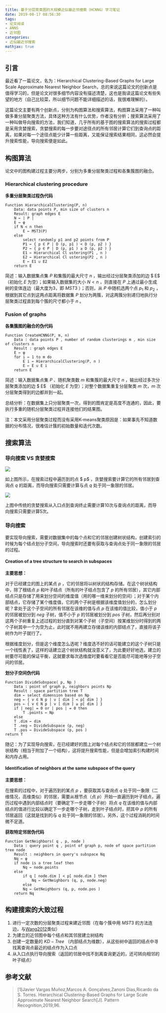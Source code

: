 ```yaml
---
title: 基于分层聚类图的大规模近似最近邻搜索（HCNNG）学习笔记
date: 2019-08-17 08:56:30
tags:
- 论文阅读
- ANNS
- 近邻图
categories:
- 近似最近邻搜索
mathjax: true
---
```


## 引言

最近看了一篇论文，名为：Hierarchical Clustering-Based Graphs for Large Scale Approximate Nearest Neighbor Search，总的来说这篇论文的创新点是值得学习的，但是论文对很多细节内容没有描述清楚，这也是我读这篇论文有些失望的地方（自己比较菜，所以细节问题不能详细描述的话，我很难理解的）。

这篇论文主要有两个创新点，分别为构图算法和搜索算法，构图算法采用了一种叫做多重分层聚类方法，具体这种方法有什么优势，作者没有分析；搜索算法采用了一种叫做导向搜索的方法，我们知道，几乎所有的基于图的搜索算法的搜索过程都是采用贪婪搜索，贪婪搜索的每一步要对途径点的所有邻居计算它们到查询点的距离，如果对每一个途径点能少计算一些距离，又能保证搜索结果相同，这必然会提升搜索性能，导向搜索便是如此。

## 构图算法

论文中的图构建过程主要分两步，分别为多重分层聚类过程和各集簇图的融合。

### Hierarchical clustering procedure

**多重分层聚类过程伪代码**

```pseudocode
Function HierarchicalClustering(P, n)
	Data: data points P, min size of clusters n
	Result: graph edges E
	N ← | P | 
	E ← φ
	if N < n then
		E ← MST3(P)
	else
		select randomly p1 and p2 points from P
		P1 ← { p ∈ P | D (p, p1 ) < D (p, p2 ) }
		P2 ← { p ∈ P | D (p, p1 ) ≥ D (p, p2 ) }
		E1 ← Hierarchical Cl ustering(P1 , n )
		E2 ← Hierarchical Cl ustering(P2 , n )
		E ← E1 ∪ E2
	return E
```
简述：输入数据集点集 $P$ 和集簇的最大尺寸 $n$ ，输出经过分层聚类添加的边 $ E$ （初始化 $E$ 为空）；如果输入数据集的大小 $N < n$ ，则直接在 $P$ 上通过最小生成树的变体连边（最大度为3，即 $MST3$ ）；否则，从 $P$ 中随机选两个点 $p_1$ 和 $p_2$ ，根据到其它点到这两点距离将数据集 $P$ 划分为两簇，对这两簇分别递归地执行分层聚类过程直到每个簇的尺寸都小于 $n$ 。

### Fusion of graphs

**各集簇图的融合的伪代码**

```pseudocode
Function CreateHCNNG(P, m, n)
	Data : data points P , number of random clusterings m , min size of clusters n
	Result : graph edges E
	E ← φ
	for i ← 1 to m do
		E i ← HierarchicalClustering(P, n )
		E ← E ∪ E i
	return E
```

简述：输入数据集点集 $P$ 、随机聚类数 $m$ 和集簇的最大尺寸 $n$ ，输出经过多次分层聚类添加的边 $ E$ （初始化 $E$ 为空）；对整个数据集重复分层聚类 $m$ 次，$m$ 次分层聚类得到的边都并到一起。

总结分析：在数据集上只分层聚类一次，得到的图肯定是高度不连通的，因此，要执行多重的随机分层聚类过程并连接他们的结果图。

注：本文采用分层聚类过程而没有采用K-means聚类原因是：如果事先不知道数据的分布情况，很难估计簇的初始数量和迭代次数。

## 搜索算法

### 导向搜索 VS 贪婪搜索

<img src="directed selection1.png">

如上图所示，在搜索过程中遍历到的点 $ p$ ，贪婪搜索要计算它的所有邻居到查询点 $q$ 的距离，而导向搜索只需要计算与点 $q$ 处于同一象限的邻居。

<img src="guided search2.png">

上图中传统的贪婪搜索从入口点到查询终止需要计算10次与查询点的距离，而导向搜索只需要计算5次。

### 导向搜索

要实现导向搜索，需要对数据集中的每个点和它的邻居创建树状结构，创建索引的时候为每个结点划分子空间，导向搜索时还要有获取与查询点处于同一象限的邻居的过程。

#### Creation of a tree structure to search in subspaces

**主要思想：**

对于已经建立的图上的某点 $p$ ，它的邻居将以树状的结构存储。在这个树状结构中，除了根结点 $p$ 和叶子结点（所有的叶子结点包含了 $p$ 的所有邻居），其它内部结点只是存储了用来划分空间的维度值（用的哪一维来划分的空间）；对于某个内部结点，它存储了某个维度值，它的两个子树是根据该维度值划分的，怎么划分呢？拿处于这个子空间的所有邻居在该维的值与点 $p$ 在该维的值比较，值小于 $p$ 的邻居被划分到 $neg$ 子树，值不小于 $p$ 的邻居被划分到 $pos$ 子树，然后再分别对这两个子树重复上述过程的划分直到对某个子树（子空间）按某维划分时得到的两个子树其中一个为空为止，此时就不用再建立存储该维的内部结点了，直接将该子树作为叶子就行了。

根据维度划分，但是这个维度怎么选呢？维度选不好的话可能建立的这个子树只是一个线性表了，这样的话建立这个树状结构就没意义了，为此要好好地选，建立的树要尽可能的保证平衡，这就要求每次选维度时要看看它是否能尽可能地等分子空间的邻居。

**划分子空间伪代码**

```pseudocode
Function DivideSubspace( p, Np )
	Data : point of graph p, neighbors points Np
	Result : space partition tree T
	dim ← select dimension based on Np
	neg ← { v ∈ N p | v [ dim ] < p[ dim ] }
	pos ← { v ∈ N p | v [ dim ] ≥ p[ dim ] }
	if | neg| = 0 or | pos | = 0 then
		T .points ← Np
	else
	T .dim ← dim
	T .neg ← DivideSubspace (p, neg)
	T .pos ← DivideSubspace (p, pos )
return T
```

随记：为了实现导向搜索，在已经建好的图上对每个结点和它的邻居都建立一个树状结构（相当于附加了一个结构），这将提升搜索性能，但是会增加索引构建时间和内存占用。

#### Identification of neighbors at the same subspace of the query

**主要思想：**

在搜索的过程中，对于遍历到的某点 $p$ ，要获取其与查询点 $q$ 处于同一象限（二维情况，高维类似）的邻居，需要从根节点（点 $p$）开始一直遍历到叶子结点，遍历过程中遇到内部结点时（要确定下一步走哪个子树）将点 $q$ 在该维的值与内部结点的值进行比较以确定下一步走哪个子树，走到叶子结点时，把其中 $p$ 的所有邻居返回（这就是找到的与 $q$ 处于同一象限的邻居）。另外，这个过程消耗的时间微不足道。

**获取特定邻居伪代码**

```pseudocode
Function GetNeighbors( q , p, node )
	Data : query point q , point of graph p, node of space partition tree node
	Result : neighbors in query's subspace Nq
	Nq ← φ
	if node is a tree leaf then
		Nq ← node.points
	else
		if q [ node.dim ] < p[ node.dim ] then
			Nq ← GetNeighbors (q, p, node.neg)
		else
		Nq ← GetNeighbors (q, p, node.pos )
	return Nq
```

## 构建搜索的大致过程

1. 进行一定次数的分层聚类过程来建近邻图（在每个簇中用 $MST3$ 的方法连边，与[Wang2012](https://ieeexplore.ieee.org/document/6247790)类似）
2. 为建立的近邻图中每个结点和其邻居建立树结构
3. 创建一定数量的 $KD-Tree$ （内部结点为维数），从这些树中返回的结点中寻找离查询点最近的结点作为入口点
4. 从入口点执行导向搜索（返回的邻居中找不到离查询更近的，还可转向相邻的叶子结点）

## 参考文献

> [1]Javier Vargas Muñoz,Marcos A. Gonçalves,Zanoni Dias,Ricardo da S. Torres. Hierarchical Clustering-Based Graphs for Large Scale Approximate Nearest Neighbor Search[J]. Pattern Recognition,2019,96.